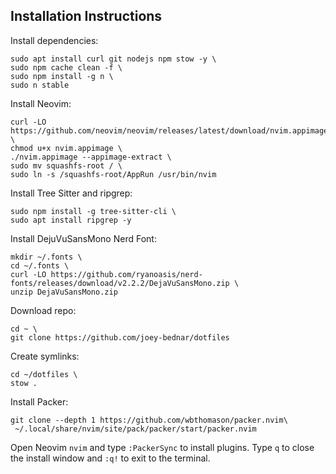 ## Installation Instructions

Install dependencies:
```
sudo apt install curl git nodejs npm stow -y \
sudo npm cache clean -f \
sudo npm install -g n \
sudo n stable
```
Install Neovim:
```
curl -LO https://github.com/neovim/neovim/releases/latest/download/nvim.appimage \
chmod u+x nvim.appimage \
./nvim.appimage --appimage-extract \
sudo mv squashfs-root / \
sudo ln -s /squashfs-root/AppRun /usr/bin/nvim
```

Install Tree Sitter and ripgrep:
```
sudo npm install -g tree-sitter-cli \
sudo apt install ripgrep -y
```

Install DejuVuSansMono Nerd Font:
```
mkdir ~/.fonts \
cd ~/.fonts \
curl -LO https://github.com/ryanoasis/nerd-fonts/releases/download/v2.2.2/DejaVuSansMono.zip \
unzip DejaVuSansMono.zip
```

Download repo:
```
cd ~ \
git clone https://github.com/joey-bednar/dotfiles
```

Create symlinks:
```
cd ~/dotfiles \
stow .
```

Install Packer:
```
git clone --depth 1 https://github.com/wbthomason/packer.nvim\
 ~/.local/share/nvim/site/pack/packer/start/packer.nvim
```   

Open Neovim `nvim` and type `:PackerSync` to install plugins. Type `q` to close the install window and `:q!` to exit to the terminal.
